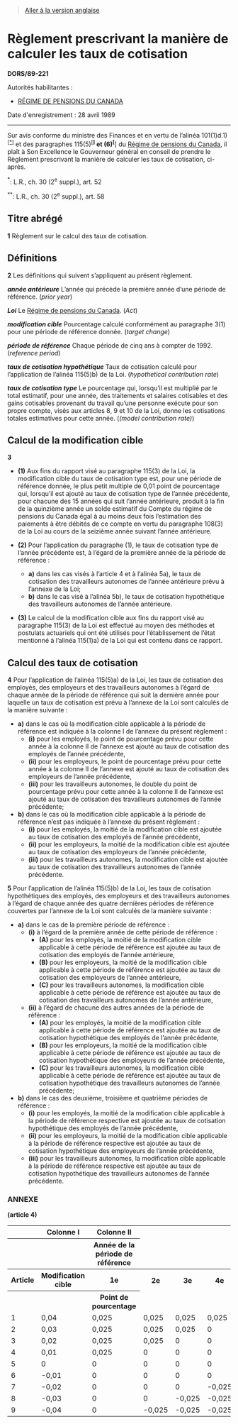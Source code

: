 > [Aller à la version anglaise](/en/Regulations/Statutory%20Orders%20and%20Regulations/89/221.md)

# Règlement prescrivant la manière de calculer les taux de cotisation

**DORS/89-221**

Autorités habilitantes : 
- [RÉGIME DE PENSIONS DU CANADA](/fr/Lois/Lois%20révisées%20du%20Canada/C/C-8.md)

Date d'enregistrement : 28 avril 1989

----------

Sur avis conforme du ministre des Finances et en vertu de l’alinéa 101(1)d.1)<sup><a href='#nbp_SOR-89-221_f_hq_4006'>[*]</a></sup> et des paragraphes 115(5)<sup><a href='#nbp_SOR-89-221_f_hq_4007'>[**]</a></sup> et (6)<sup><a href='#nbp_SOR-89-221_f_hq_4007'>[**]</a></sup> du [Régime de pensions du Canada](/fr/Lois/Lois%20révisées%20du%20Canada/C/C-8.md), il plaît à Son Excellence le Gouverneur général en conseil de prendre le Règlement prescrivant la manière de calculer les taux de cotisation, ci-après.

<a name='nbp_SOR-89-221_f_hq_4006'><sup>*</sup></a>: L.R., ch. 30 (2<sup>e</sup> suppl.), art. 52<br />

<a name='nbp_SOR-89-221_f_hq_4007'><sup>**</sup></a>: L.R., ch. 30 (2<sup>e</sup> suppl.), art. 58<br />




## Titre abrégé


**1** Règlement sur le calcul des taux de cotisation.




## Définitions


**2** Les définitions qui suivent s’appliquent au présent règlement.

***année antérieure*** L’année qui précède la première année d’une période de référence. (*prior year*)

***Loi*** Le [Régime de pensions du Canada](/fr/Lois/Lois%20révisées%20du%20Canada/C/C-8.md). (*Act*)

***modification cible*** Pourcentage calculé conformément au paragraphe 3(1) pour une période de référence donnée. (*target change*)

***période de référence*** Chaque période de cinq ans à compter de 1992. (*reference period*)

***taux de cotisation hypothétique*** Taux de cotisation calculé pour l’application de l’alinéa 115(5)b) de la Loi. (*hypothetical contribution rate*)

***taux de cotisation type*** Le pourcentage qui, lorsqu’il est multiplié par le total estimatif, pour une année, des traitements et salaires cotisables et des gains cotisables provenant du travail qu’une personne exécute pour son propre compte, visés aux articles 8, 9 et 10 de la Loi, donne les cotisations totales estimatives pour cette année. (*(model contribution rate)*)




## Calcul de la modification cible


**3** 

- **(1)** Aux fins du rapport visé au paragraphe 115(3) de la Loi, la modification cible du taux de cotisation type est, pour une période de référence donnée, le plus petit multiple de 0,01 point de pourcentage qui, lorsqu’il est ajouté au taux de cotisation type de l’année précédente, pour chacune des 15 années qui suit l’année antérieure, produit à la fin de la quinzième année un solde estimatif du Compte du régime de pensions du Canada égal à au moins deux fois l’estimation des paiements à être débités de ce compte en vertu du paragraphe 108(3) de la Loi au cours de la seizième année suivant l’année antérieure.

- **(2)** Pour l’application du paragraphe (1), le taux de cotisation type de l’année précédente est, à l’égard de la première année de la période de référence :
	- **a)** dans les cas visés à l’article 4 et à l’alinéa 5a), le taux de cotisation des travailleurs autonomes de l’année antérieure prévu à l’annexe de la Loi;
	- **b)** dans le cas visé à l’alinéa 5b), le taux de cotisation hypothétique des travailleurs autonomes de l’année antérieure.

- **(3)** Le calcul de la modification cible aux fins du rapport visé au paragraphe 115(3) de la Loi est effectué au moyen des méthodes et postulats actuariels qui ont été utilisés pour l’établissement de l’état mentionné à l’alinéa 115(1)a) de la Loi qui est contenu dans ce rapport.




## Calcul des taux de cotisation


**4** Pour l’application de l’alinéa 115(5)a) de la Loi, les taux de cotisation des employés, des employeurs et des travailleurs autonomes à l’égard de chaque année de la période de référence qui suit la dernière année pour laquelle un taux de cotisation est prévu à l’annexe de la Loi sont calculés de la manière suivante :
- **a)** dans le cas où la modification cible applicable à la période de référence est indiquée à la colonne I de l’annexe du présent règlement :
	- **(i)** pour les employés, le point de pourcentage prévu pour cette année à la colonne II de l’annexe est ajouté au taux de cotisation des employés de l’année précédente,
	- **(ii)** pour les employeurs, le point de pourcentage prévu pour cette année à la colonne II de l’annexe est ajouté au taux de cotisation des employeurs de l’année précédente,
	- **(iii)** pour les travailleurs autonomes, le double du point de pourcentage prévu pour cette année à la colonne II de l’annexe est ajouté au taux de cotisation des travailleurs autonomes de l’année précédente;
- **b)** dans le cas où la modification cible applicable à la période de référence n’est pas indiquée à l’annexe du présent règlement :
	- **(i)** pour les employés, la moitié de la modification cible est ajoutée au taux de cotisation des employés de l’année précédente,
	- **(ii)** pour les employeurs, la moitié de la modification cible est ajoutée au taux de cotisation des employeurs de l’année précédente,
	- **(iii)** pour les travailleurs autonomes, la modification cible est ajoutée au taux de cotisation des travailleurs autonomes de l’année précédente.



**5** Pour l’application de l’alinéa 115(5)b) de la Loi, les taux de cotisation hypothétiques des employés, des employeurs et des travailleurs autonomes à l’égard de chaque année des quatre dernières périodes de référence couvertes par l’annexe de la Loi sont calculés de la manière suivante :
- **a)** dans le cas de la première période de référence :
	- **(i)** à l’égard de la première année de cette période de référence :
		- **(A)** pour les employés, la moitié de la modification cible applicable à cette période de référence est ajoutée au taux de cotisation des employés de l’année antérieure,
		- **(B)** pour les employeurs, la moitié de la modification cible applicable à cette période de référence est ajoutée au taux de cotisation des employeurs de l’année antérieure,
		- **(C)** pour les travailleurs autonomes, la modification cible applicable à cette période de référence est ajoutée au taux de cotisation des travailleurs autonomes de l’année antérieure,
	- **(ii)** à l’égard de chacune des autres années de la période de référence :
		- **(A)** pour les employés, la moitié de la modification cible applicable à cette période de référence est ajoutée au taux de cotisation hypothétique des employés de l’année précédente,
		- **(B)** pour les employeurs, la moitié de la modification cible applicable à cette période de référence est ajoutée au taux de cotisation hypothétique des employeurs de l’année précédente,
		- **(C)** pour les travailleurs autonomes, la modification cible applicable à cette période de référence est ajoutée au taux de cotisation hypothétique des travailleurs autonomes de l’année précédente;
- **b)** dans le cas des deuxième, troisième et quatrième périodes de référence :
	- **(i)** pour les employés, la moitié de la modification cible applicable à la période de référence respective est ajoutée au taux de cotisation hypothétique des employés de l’année précédente,
	- **(ii)** pour les employeurs, la moitié de la modification cible applicable à la période de référence respective est ajoutée au taux de cotisation hypothétique des employeurs de l’année précédente,
	- **(iii)** pour les travailleurs autonomes, la modification cible applicable à la période de référence respective est ajoutée au taux de cotisation hypothétique des travailleurs autonomes de l’année précédente.




### **ANNEXE** 
**(article 4)**
<table>
<tr>
<th></th>
<th>Colonne I</th>
<th>Colonne II</th>
</tr>
<tr>
<th></th>
<th></th>
<th>Année de la période de référence</th>
</tr>
<tr>
<th>Article</th>
<th>Modification cible</th>
<th>1e</th>
<th>2e</th>
<th>3e</th>
<th>4e</th>
<th>5e</th>
</tr>
<tr>
<th></th>
<th></th>
<th>Point de pourcentage</th>
</tr>
<tr>
<td>1</td>
<td>0,04</td>
<td>0,025</td>
<td>0,025</td>
<td>0,025</td>
<td>0,025</td>
<td>0</td>
</tr>
<tr>
<td>2</td>
<td>0,03</td>
<td>0,025</td>
<td>0,025</td>
<td>0,025</td>
<td>0</td>
<td>0</td>
</tr>
<tr>
<td>3</td>
<td>0,02</td>
<td>0,025</td>
<td>0,025</td>
<td>0</td>
<td>0</td>
<td>0</td>
</tr>
<tr>
<td>4</td>
<td>0,01</td>
<td>0,025</td>
<td>0</td>
<td>0</td>
<td>0</td>
<td>0</td>
</tr>
<tr>
<td>5</td>
<td>0</td>
<td>0</td>
<td>0</td>
<td>0</td>
<td>0</td>
<td>0</td>
</tr>
<tr>
<td>6</td>
<td>-0,01</td>
<td>0</td>
<td>0</td>
<td>0</td>
<td>0</td>
<td>-0,025</td>
</tr>
<tr>
<td>7</td>
<td>-0,02</td>
<td>0</td>
<td>0</td>
<td>0</td>
<td>-0,025</td>
<td>-0,025</td>
</tr>
<tr>
<td>8</td>
<td>-0,03</td>
<td>0</td>
<td>0</td>
<td>-0,025</td>
<td>-0,025</td>
<td>-0,025</td>
</tr>
<tr>
<td>9</td>
<td>-0,04</td>
<td>0</td>
<td>-0,025</td>
<td>-0,025</td>
<td>-0,025</td>
<td>-0,025</td>
</tr>
</table>



